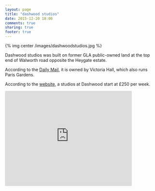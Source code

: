 ```yaml
---
layout: page
title: "dashwood studios"
date: 2015-12-20 18:00
comments: true
sharing: true
footer: true
---
```


{% img center /images/dashwoodstudios.jpg %}

Dashwood studios was built on former GLA public-owned land at the top end of Walworth road opposite the Heygate estate. 

According to the [Daily Mail](http://www.dailymail.co.uk/news/article-2440114/UK-student-accommodation-costing-90k.html), it is owned by Victoria Hall, which also runs Paris Gardens.

According to the [website](http://london-southwark.victoriahall.com/booking-london-southwark/), a studios at Dashwood start at £250 per week.  




<iframe width="420" height="315" src="https://www.youtube.com/embed/x1N0sORtB-U" frameborder="0" allowfullscreen></iframe>
